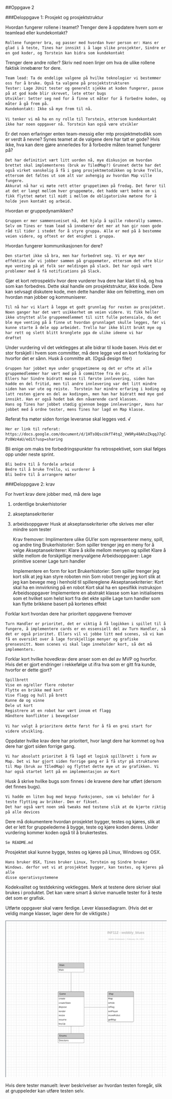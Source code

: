 ##Oppgave 2

###Deloppgave 1: Prosjekt og prosjektstruktur

Hvordan fungerer rollene i teamet? Trenger dere å oppdatere hvem som er teamlead eller kundekontakt? 

    Rollene fungerer bra, og passer med hvordan hver person er: Hans er glad i å teste, Tines har innsikt i å lage slike prosjekter, Sindre er en god koder, og Torstein kan bidra som kundekontakt

Trenger dere andre roller? Skriv ned noen linjer om hva de ulike rollene faktisk innebærer for dere.

    Team lead: Ta de endelige valgene på hvilke teknologier vi bestemmer oss for å bruke. Også ta valgene på prosjektstrukturen
    Tester: Lage JUnit tester og generelt sjekke at koden fungerer, passe på at god kode blir skrevet, lete etter bugs
    Utvikler: Setter seg ned for å finne ut måter for å forbedre koden, og måter å gå frem på.
    Kundekontakt: Ikke så mye frem til nå.

    Vi tenker vi må ha en ny rolle til Torstein, ettersom kundekontakt ikke har noen oppgaver nå. Torstein kan også være utvikler


Er det noen erfaringer enten team-messig eller mtp prosjektmetodikk som er verdt å nevne? Synes teamet at de valgene dere har tatt er gode? Hvis ikke, hva kan dere gjøre annerledes for å forbedre måten teamet fungerer på? 

    Det har definitivt vært litt uorden nå, mye diskusjon om hvordan brettet skal implementeres (bruk av TiledMap?) Grunnet dette har det også virket vanskelig å få i gang prosjektmetodikken og bruke Trello, ettersom det føltes ut som alt var avhengig av hvordan Map ville fungere. 
    Akkurat nå har vi møte rett etter gruppetimen på fredag. Det fører til at det er langt mellom hver gruppemøte, det hadde vært bedre om vi fikk flyttet møtet til midt i mellom de obligatoriske møtene for å holde jevn kontakt og arbeid.

Hvordan er gruppedynamikken?

    Gruppen er mer sammensveiset nå, det hjalp å spille roborally sammen. Selv om Tines er team lead så innebærer det mer at han gir noen gode råd til tider i stedet for å styre gruppa. Alle er med på å bestemme veien videre, og oftest er det enighet i gruppa. 

Hvordan fungerer kommunikasjonen for dere?

    Den startet ikke så bra, men har forbedret seg. Vi er mye mer effektive når vi jobber sammen på gruppemøter, ettersom det ofte blir mye venting på at folk ser meldingen på slack. Det har også vært problemer med å få notifications på Slack.

Gjør et kort retrospektiv hvor dere vurderer hva dere har klart til nå, og hva som kan forbedres. Dette skal handle om prosjektstruktur, ikke kode. Dere kan selvsagt diskutere kode, men dette handler ikke om feilretting, men om hvordan man jobber og kommuniserer.

    Til nå har vi klart å legge et godt grunnlag for resten av prosjektet. Noen ganger har det vært usikkerhet om veien videre. Vi fikk heller ikke utnyttet alle gruppemedlemmet til sitt fulle potensiale, da det ble mye venting på å finne ut hvordan grunnlaget skulle legges, før vi kunne starte å dele opp arbeidet. Trello har ikke blitt brukt mye og har rett og slett blitt kronglete pga de ulike ideene vi har
    drøftet 


Under vurdering vil det vektlegges at alle bidrar til kode basen. Hvis det er stor forskjell i hvem som committer, må dere legge ved en kort forklaring for hvorfor det er sånn. Husk å committe alt. (Også design filer)

    Gruppen har jobbet mye under gruppetimene og det er ofte at alle gruppemedlemmer har vært med på å committee fra én pc.
    Ellers har Sindre bidratt masse til første innlevering, siden han hadde en del fritid, men til andre innlevering var det litt mindre siden han var ute og reiste.  Torstein har mindre erfaring i koding og latt resten gjøre en del av kodingen, men han har bidratt med mye god innsikt. Han er også hodet bak den nåværende card klassen.
    Hans og Tines har jobbet stødig gjennom begge innleveringer, Hans har jobbet med å ordne tester, mens Tines har lagd en Map klasse.


Referat fra møter siden forrige leveranse skal legges ved. √
   
    Her er link til referat: https://docs.google.com/document/d/1HTsOQscUkfT4tq2_VW9Ry48AhzZkqqJ7gC-Pz8Wz4aU/edit?usp=sharing

Bli enige om maks tre forbedringspunkter fra retrospektivet, som skal følges opp under neste sprint.

    Bli bedre til å fordele arbeid
    Bedre til å bruke Trello, vi vurderer å 
    Bli bedre til å arrangere møter

###Deloppgave 2: krav

For hvert krav dere jobber med, må dere lage 
1) ordentlige brukerhistorier
2) akseptansekriterier
3) arbeidsoppgaver 
Husk at akseptansekriterier ofte skrives mer eller mindre som tester


    Krav fremover:
        Implimentere ulike GUI’er som representerer meny, spill, og andre ting
    Brukerhistorier:
        Som spiller trenger jeg en meny for å velge 
    Akseptansekriterer:
        Klare å skille mellom menyen og spillet
        Klare å skille mellom de forskjellige menyvalgene 
    Arbeidsoppgaver:
        Lage primitive scener
        Lage turn handler

    Implementere en form for kort
    Brukerhistorier:
        Som spiller trenger jeg kort slik at jeg kan styre roboten min
        Som robot trenger jeg kort slik at jeg kan bevege meg i henhold til spillereglene
    Akseptansekriterier:
        Kort skal ha en innvirkning på en robot
        Kort skal ha en spesifikk instruksjon
    Arbeidsoppgaver
        Implementere en abstrakt klasse som kan initialiseres som et hvilket som helst kort fra det ekte spille
        Lage turn handler som kan flytte brikkene basert på kortenes effekt

Forklar kort hvordan dere har prioritert oppgavene fremover
    
    Turn Handler er prioritet, det er viktig å få logikken i spillet til å fungere, å implementere cards er en essensiell del av Turn Handler, så det er også prioritet. Ellers vil vi jobbe litt med scenes, så vi kan få en oversikt over å lage forskjellige menyer og grafiske grensesnitt. Noen scenes vi skal lage inneholder kort, så det må implementers.

Forklar kort hvilke hovedkrav dere anser som en del av MVP og hvorfor. Hvis det er gjort endringer i rekkefølge ut ifra hva som er gitt fra kunde, hvorfor er dette gjort?
    
    Spillbrett
    Vise en og/eller flere roboter
    Flytte en brikke med kort
    Vise flagg og hull på brett
    Kunne dø og vinne
    Dele ut kort
    Registrere at en robot har vært innom et flagg
    Håndtere konflikter i bevegelser
    
    Vi har valgt å prioritere dette først for å få en grei start for videre utvikling.

Oppdater hvilke krav dere har prioritert, hvor langt dere har kommet og hva dere har gjort siden forrige gang.

    Vi har absolutt prioritet å få lagd et logisk spillbrett i form av Map. Det vi har gjort siden forrige gang er å få styr på strukturen til Map (bruk av TIledMap) og flyttet dette mye ut av grafikken. Vi har også startet lett på en implementasjon av Kort    

Husk å skrive hvilke bugs som finnes i de kravene dere har utført (dersom det finnes bugs).

    Vi hadde en liten bug med keyup funksjonen, som vi beholder for å teste flytting av brikker. Den er fikset.
    Det har også vært noen små tweaks med testene slik at de kjørte riktig på alle devices

Dere må dokumentere hvordan prosjektet bygger, testes og kjøres, slik at det er lett for gruppelederne å bygge, teste og kjøre koden deres. Under vurdering kommer koden også til å brukertestes.

    Se README.md

Prosjektet skal kunne bygge, testes og kjøres på Linux, Windows og OSX.

    Hans bruker OSX, Tines bruker Linux, Torstein og Sindre bruker
    Windows. derfor vet vi at prosjektet bygger, kan testes, og kjøres på alle
    disse operativsystemene

Kodekvalitet og testdekning vektlegges. Merk at testene dere skriver skal brukes i produktet. Det kan være smart å skrive manuelle tester for å teste det som er grafisk.


Utførte oppgaver skal være ferdige.
Lever klassediagram. (Hvis det er veldig mange klasser, lager dere for de viktigste.)
    
   ![](Oblig2UML.png)


Hvis dere tester manuelt: lever beskrivelser av hvordan testen foregår, slik at gruppeleder kan utføre testen selv.


